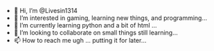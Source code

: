 - 👋 Hi, I’m @Livesin1314
- 👀 I’m interested in gaming, learning new things, and programming...
- 🌱 I’m currently learning python and a bit of html ...
- 💞️ I’m looking to collaborate on small things still learning...
- 📫 How to reach me ugh ... putting it for later...

<!---
Livesin1314/Livesin1314 is a ✨ special ✨ repository because its `README.md` (this file) appears on your GitHub profile.
You can click the Preview link to take a look at your changes.
--->

